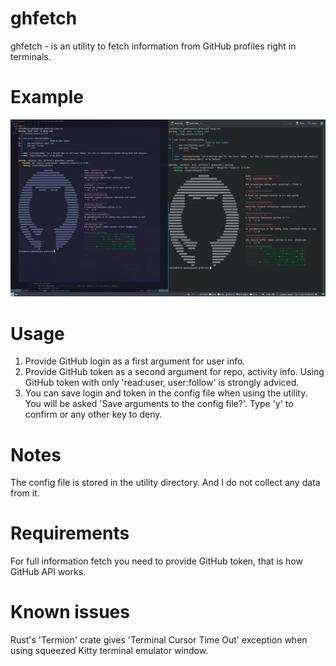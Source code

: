 # ghfetch

ghfetch - is an utility to fetch information from GitHub profiles right in terminals.

# Example
!['Example screenshot'](assets/ghfetch-example.png)

# Usage
1. Provide GitHub login as a first argument for user info.
2. Provide GitHub token as a second argument for repo, activity info.
Using GitHub token with only 'read:user, user:follow' is strongly adviced.
3. You can save login and token in the config file when using the utility. 
You will be asked 'Save arguments to the config file?'. Type 'y' to confirm or any other 
key to deny.

# Notes 
The config file is stored in the utility directory. And I do not collect
any data from it. 

# Requirements
For full information fetch you need to provide GitHub token, that is how GitHub API works.


# Known issues 
Rust's 'Termion' crate gives 'Terminal Cursor Time Out' exception when using squeezed Kitty terminal emulator window.


